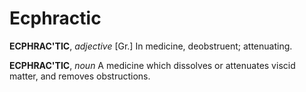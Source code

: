 # Ecphractic

**ECPHRAC'TIC**, _adjective_ \[Gr.\] In medicine, deobstruent; attenuating.

**ECPHRAC'TIC**, _noun_ A medicine which dissolves or attenuates viscid matter, and removes obstructions.